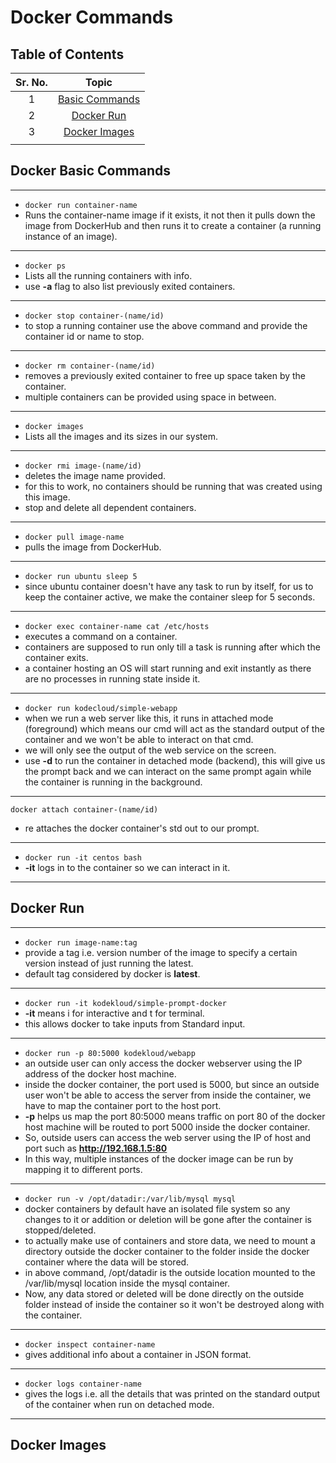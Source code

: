 # Docker Commands

## Table of Contents

| Sr. No. | Topic |
|:---:|:---:|
| 1 | [Basic Commands](#1) |
| 2 | [Docker Run](#2) |
| 3 | [Docker Images](#3) |
|  |  |


<a id=1></a>

## Docker Basic Commands
---
- ```docker run container-name```
-  Runs the container-name image if it exists, it not then it pulls down the image from DockerHub and then runs it to create a container (a running instance of an image).
---
- ```docker ps```
- Lists all the running containers with info.
- use **-a** flag to also list previously exited containers.
---
- ```docker stop container-(name/id)```
- to stop a running container use the above command and provide the container id or name to stop.
---
- ```docker rm container-(name/id)```
- removes a previously exited container to free up space taken by the container.
- multiple containers can be provided using space in between.
---
- ```docker images```
- Lists all the images and its sizes in our system.
---
- ```docker rmi image-(name/id)```
- deletes the image name provided.
- for this to work, no containers should be running that was created using this image.
- stop and delete all dependent containers.
---
- ```docker pull image-name```
- pulls the image from DockerHub.
---
- ```docker run ubuntu sleep 5```
- since ubuntu container doesn't have any task to run by itself, for us to keep the container active, we make the container sleep for 5 seconds.
---
- ```docker exec container-name cat /etc/hosts```
- executes a command on a container.
- containers are supposed to run only till a task is running after which the container exits.
- a container hosting an OS will start running and exit instantly as there are no processes in running state inside it.
---
- ```docker run kodecloud/simple-webapp```
- when we run a web server like this, it runs in attached mode (foreground) which means our cmd will act as the standard output of the container and we won't be able to interact on that cmd.
- we will only see the output of the web service on the screen.
- use **-d** to run the container in detached mode (backend), this will give us the prompt back and we can interact on the same prompt again while the container is running in the background.
---
```docker attach container-(name/id)```
- re attaches the docker container's std out to our prompt.
---
- ```docker run -it centos bash```
- **-it** logs in to the container so we can interact in it.
---


<a id=2></a>

## Docker Run

---
- ```docker run image-name:tag```
- provide a tag i.e. version number of the image to specify a certain version instead of just running the latest.
- default tag considered by docker is **latest**.
---
- ```docker run -it kodekloud/simple-prompt-docker```
- **-it** means i for interactive and t for terminal.
- this allows docker to take inputs from Standard input.
---
- ```docker run -p 80:5000 kodekloud/webapp```
- an outside user can only access the docker webserver using the IP address of the docker host machine.
- inside the docker container, the port used is 5000, but since an outside user won't be able to access the server from inside the container, we have to map the container port to the host port.
- **-p** helps us map the port 80:5000 means traffic on port 80 of the docker host machine will be routed to port 5000 inside the docker container.
- So, outside users can access the web server using the IP of host and port such as **http://192.168.1.5:80**
- In this way, multiple instances of the docker image can be run by mapping it to different ports.
---
- ```docker run -v /opt/datadir:/var/lib/mysql mysql```
- docker containers by default have an isolated file system so any changes to it or addition or deletion will be gone after the container is stopped/deleted.
- to actually make use of containers and store data, we need to mount a directory outside the docker container to the folder inside the docker container where the data will be stored.
- in above command, /opt/datadir is the outside location mounted to the /var/lib/mysql location inside the mysql container. 
- Now, any data stored or deleted will be done directly on the outside folder instead of inside the container so it won't be destroyed along with the container.
---
- ```docker inspect container-name```
- gives additional info about a container in JSON format.
---
- ```docker logs container-name```
- gives the logs i.e. all the details that was printed on the standard output of the container when run on detached mode.
---


<a id=3></a>

## Docker Images